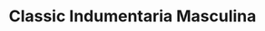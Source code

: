 ---
title: "Classic Indumentaria Masculina"
url: /ituzaingo/classic-indumentaria-masculina/
shop: Kleidung
---